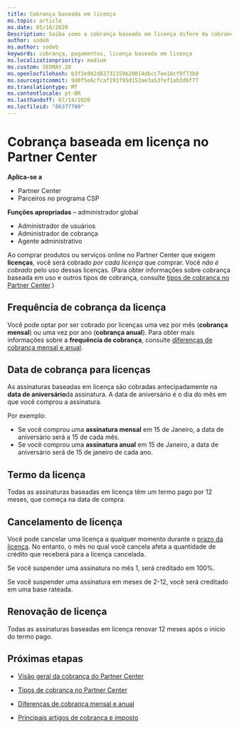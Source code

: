 ```yaml
---
title: Cobrança baseada em licença
ms.topic: article
ms.date: 05/18/2020
Description: Saiba como a cobrança baseada em licença difere da cobrança baseada em uso no Partner Center, incluindo como você é cobrado por licença (não por uso de licença).
author: sodeb
ms.author: sodeb
keywords: cobrança, pagamentos, licença baseada em licença
ms.localizationpriority: medium
ms.custom: SEOMAY.20
ms.openlocfilehash: b3f2e982d82731159b20014dbcc7ee10cf9f73b9
ms.sourcegitcommit: 9d0f5e6cfcaf191f95d153ae3a53fef1ab3d6f77
ms.translationtype: MT
ms.contentlocale: pt-BR
ms.lasthandoff: 07/14/2020
ms.locfileid: "86377700"
---
```

# <a name="license-based-billing-in-partner-center"></a>Cobrança baseada em licença no Partner Center

**Aplica-se a**

- Partner Center
- Parceiros no programa CSP

**Funções apropriadas** – administrador global
- Administrador de usuários
- Administrador de cobrança
- Agente administrativo

Ao comprar produtos ou serviços online no Partner Center que exigem **licenças**, você será cobrado *por cada licença* que comprar. Você *não é cobrado* pelo uso dessas licenças. (Para obter informações sobre cobrança baseada em uso e outros tipos de cobrança, consulte [tipos de cobrança no Partner Center](billing-different-types.md).)

## <a name="license-billing-frequency"></a>Frequência de cobrança da licença

Você pode optar por ser cobrado por licenças uma vez por mês (**cobrança mensal**) ou uma vez por ano (**cobrança anual**). Para obter mais informações sobre a **frequência de cobrança**, consulte [diferenças de cobrança mensal e anual](billing-annual-monthly.md).

## <a name="billing-date-for-licenses"></a>Data de cobrança para licenças

As assinaturas baseadas em licença são cobradas antecipadamente na **data de aniversário**da assinatura. A data de aniversário é o dia do mês em que você comprou a assinatura.

Por exemplo:

- Se você comprou uma **assinatura mensal** em 15 de Janeiro, a data de aniversário será a 15 de cada mês.
- Se você comprou uma **assinatura anual** em 15 de Janeiro, a data de aniversário será de 15 de janeiro de cada ano.

## <a name="license-term"></a>Termo da licença

Todas as assinaturas baseadas em licença têm um termo pago por 12 meses, que começa na data de compra.

## <a name="license-cancellation"></a>Cancelamento de licença

Você pode cancelar uma licença a qualquer momento durante o [prazo da licença](#license-term). No entanto, o mês no qual você cancela afeta a quantidade de crédito que receberá para a licença cancelada.

Se você suspender uma assinatura no mês 1, será creditado em 100%.

Se você suspender uma assinatura em meses de 2-12, você será creditado em uma base rateada.

## <a name="license-renewal"></a>Renovação de licença

Todas as assinaturas baseadas em licença renovar 12 meses após o início do termo pago.

## <a name="next-steps"></a>Próximas etapas

- [Visão geral da cobrança do Partner Center](billing-basics.md)

- [Tipos de cobrança no Partner Center](billing-different-types.md)

- [Diferenças de cobrança mensal e anual](billing-annual-monthly.md)

- [Principais artigos de cobrança e imposto](billing.md)
